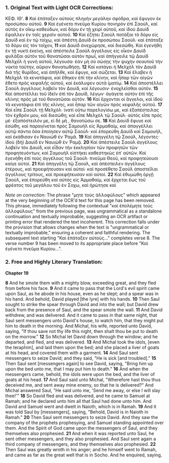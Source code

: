 ### 1. Original Text with Light OCR Corrections:

ΚΕΦ. ΙΘʹ.
**8** Καὶ ἐπάταξεν αὐτοὺς πληγὴν μεγάλην σφόδρα, καὶ ἔφυγον ἐκ προσώπου αὐτοῦ.
**9** Καὶ ἐγένετο πνεῦμα Κυρίου πονηρὸν ἐπὶ Σαούλ, καὶ αὐτὸς ἐν οἴκῳ καθεύδων, καὶ δόρυ ἐν τῇ χειρὶ αὐτοῦ, καὶ ἰδοὺ Δαυὶδ ἔψαλλεν ἐν ταῖς χερσὶν αὐτοῦ.
**10** Καὶ ἐζήτει Σαοὺλ πατάξαι τὸ δόρυ εἰς Δαυὶδ καὶ ἐν τῷ τοίχῳ, καὶ ἀπέστη Δαυὶδ ἐκ προσώπου Σαούλ· καὶ ἐπάταξε τὸ δόρυ εἰς τὸν τοῖχον,
**11** καὶ Δαυὶδ ἀνεχώρησε, καὶ διεσώθη. Καὶ ἐγενήθη ἐν τῇ νυκτὶ ἐκείνῃ, καὶ ἀπέστειλε Σαοὺλ ἀγγέλους εἰς οἶκον Δαυὶδ φυλάξαι αὐτὸν τοῦ θανατῶσαι αὐτὸν πρωΐ, καὶ ἀπήγγειλε τῷ Δαυὶδ Μελχὸλ ἡ γυνὴ αὐτοῦ, λέγουσα· ἐὰν μὴ σὺ σώσῃς τὴν ψυχὴν σεαυτοῦ τὴν νύκτα ταύτην, αὔριον θανατωθήσῃ.
**12** Καὶ κατάγει ἡ Μελχὸλ τὸν Δαυὶδ διὰ τῆς θυρίδος, καὶ ἀπῆλθε, καὶ ἔφυγε, καὶ σώζεται.
**13** Καὶ ἔλαβεν ἡ Μελχὸλ τὰ κενοτάφια, καὶ ἔθηκεν ἐπὶ τὴν κλίνην, καὶ ἧπαρ τῶν αἰγῶν ἔθετο πρὸς κεφαλῆς αὐτοῦ, καὶ ἐκάλυψεν αὐτὰ ἱματίῳ.
**14** Καὶ ἀποστέλλει Σαοὺλ ἀγγέλους λαβεῖν τὸν Δαυίδ, καὶ λέγουσιν· ἐνοχλεῖσθαι αὐτόν.
**15** Καὶ ἀποστέλλει τοῦ ἰδεῖν ἐπὶ τὸν Δαυίδ, λέγων· ἀγάγετε αὐτὸν ἐπὶ τῆς κλίνης πρὸς μὲ τοῦ θανατῶσαι αὐτόν.
**16** Καὶ ἔρχονται οἱ ἄγγελοι, καὶ ἰδοὺ τὰ κενοτάφια ἐπὶ τῆς κλίνης, καὶ ἧπαρ τῶν αἰγῶν πρὸς κεφαλῆς αὐτοῦ.
**17** Καὶ εἶπε Σαοὺλ τῇ Μελχόλ· ἱνατί οὕτω παρελογίσω με, καὶ ἐξαπέστειλας τὸν ἐχθρόν μου, καὶ διεσώθη; καὶ εἶπε Μελχὸλ τῷ Σαούλ· αὐτὸς εἶπε πρὸς μέ· ἐξαπόστειλόν με, εἰ δὲ μὴ , θανατώσω σε.
**18** Καὶ Δαυὶδ ἔφυγε καὶ ἐσώθη, καὶ παραγίνεται πρὸς Σαμουὴλ εἰς Ἁρμαθαίμ, καὶ ἀπαγγέλλει αὐτῷ πάντα ὅσα ἐποίησεν αὐτῷ Σαούλ· καὶ ἐπορεύθη Δαυὶδ καὶ Σαμουήλ, καὶ ἐκάθισαν ἐν Ναυιὼθ ἐν Ῥαμᾶ.
**19** Καὶ ἀπηγγέλη τῷ Σαούλ, λέγοντες· ἰδοὺ (δὴ) Δαυὶδ ἐν Ναυιὼθ ἐν Ῥαμᾷ.
**20** Καὶ ἀπέστειλε Σαοὺλ ἀγγέλους λαβεῖν τὸν Δαυίδ, καὶ εἶδαν τὴν ἐκκλησίαν τῶν προφητῶν τῶν προφητευόντων, καὶ Σαμουὴλ εἰστήκει καθεστηκὼς ἐπ᾽ αὐτῶν. Καὶ ἐγενήθη ἐπὶ τοὺς ἀγγέλους τοῦ Σαούλ· πνεῦμα Θεοῦ, καὶ προφητεύουσι καίγε αὐτοί.
**21** Καὶ ἀπηγγέλη τῷ Σαούλ, καὶ ἀπέστειλεν ἀγγέλους ἑτέρους, καὶ προεφήτευσαν καὶ αὐτοί· καὶ προσέθετο Σαοὺλ ἀποστεῖλαι ἀγγέλους τρίτους, καὶ προεφήτευσαν καὶ αὐτοί.
**22** Καὶ ἐθυμώθη ὀργῇ Σαούλ, καὶ ἐπορεύθη καὶ αὐτὸς εἰς Ἁρμαθαίμ, καὶ ἔρχεται ἕως τοῦ φρέατος τοῦ μεγάλου τοῦ ἐν Σοχω, καὶ ἠρώτησε καὶ

*Note on correction:* The phrase "μητε τοὺς ἀλλοφύλους" which appeared at the very beginning of the OCR'd text for this page has been removed. This phrase, immediately following the contextual "καὶ ἐπολέμητε τοὺς ἀλλοφύλους" from the previous page, was ungrammatical as a standalone continuation and textually improbable, suggesting an OCR artifact or printing error that rendered the text incoherent. This correction falls under the provision that allows changes when the text is "ungrammatical or textually improbable," ensuring a coherent and faithful rendering. The subsequent text starting "Καὶ ἐπάταξεν αὐτοὺς..." completes verse 8. The verse number 9 has been moved to its appropriate place before "Καὶ ἐγένετο πνεῦμα Κυρίου...".

### 2. Free and Highly Literary Translation:

**Chapter 19**

**8** And he smote them with a mighty blow, exceeding great, and they fled from before his face.
**9** And it came to pass that the Lord's evil spirit came upon Saul, as he abode in his house, even as he slept; and a spear was in his hand. And behold, David played [the lyre] with his hands.
**10** Then Saul sought to strike the spear through David and into the wall; but David drew back from the presence of Saul, and the spear smote the wall.
**11** And David withdrew, and was delivered. And it came to pass in that same night, that Saul sent messengers unto David's house, to watch him, that they might put him to death in the morning. And Michal, his wife, reported unto David, saying, "If thou save not thy life this night, then shalt thou be put to death on the morrow."
**12** So Michal let David down through the window; and he departed, and fled, and was delivered.
**13** And Michal took the idols, [even the teraphim], and laid them upon the bed; and she placed a liver of goats at his head, and covered them with a garment.
**14** And Saul sent messengers to seize David; and they said, "He is sick [and troubled]."
**15** Then Saul sent [messengers again] to see David, saying, "Bring him up upon the bed unto me, that I may put him to death."
**16** And when the messengers came, behold, the idols were upon the bed, and the liver of goats at his head.
**17** And Saul said unto Michal, "Wherefore hast thou thus deceived me, and sent away mine enemy, so that he is delivered?" And Michal answered Saul, "He said unto me, 'Send me away, or else I will slay thee!'"
**18** So David fled and was delivered, and he came to Samuel at Ramah; and he declared unto him all that Saul had done unto him. And David and Samuel went and dwelt in Naioth, which is in Ramah.
**19** And it was told Saul by [messengers], saying, "Behold, David is in Naioth in Ramah."
**20** Then Saul sent messengers to seize David. And they saw the company of the prophets prophesying, and Samuel standing appointed over them. And the Spirit of God came upon the messengers of Saul, and they themselves also prophesied.
**21** And when it was reported unto Saul, he sent other messengers, and they also prophesied. And Saul sent again a third company of messengers, and they themselves also prophesied.
**22** Then Saul was greatly wroth in his anger; and he himself went to Ramah, and came as far as the great well that is in Socho. And he enquired, saying,
